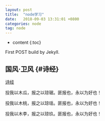 ```yaml
---
layout: post
title:  "node学习"
date:   2018-09-03 13:31:01 +0800
categories: node
tag: node
---
```


* content
{:toc}


First POST build by Jekyll.


国风·卫风    {#诗经}
------------------------


[诗经](#)


投我以木瓜，报之以琼琚。匪报也，永以为好也！

投我以木桃，报之以琼瑶。匪报也，永以为好也！

投我以木李，报之以琼玖。匪报也，永以为好也！


[jekyll]:      http://jekyllrb.com
[jekyll-gh]:   https://github.com/jekyll/jekyll
[jekyll-help]: https://github.com/jekyll/jekyll-help

